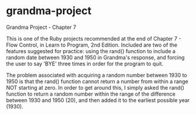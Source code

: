 # grandma-project
Grandma Project - Chapter 7

This is one of the Ruby projects recommended at the end of Chapter 7 - Flow Control,
in Learn to Program, 2nd Edition.  Included are two of the features suggested for
practice: using the rand() function to include a random date between 1930 and 1950
in Grandma's response, and forcing the user to say 'BYE' three times in order for
the program to quit.

The problem associated with acquiring a random number between 1930 to 1950 is that
the rand() function cannot return a number from within a range NOT starting at zero.
In order to get around this, I simply asked the rand() function to return a random
number within the range of the difference between 1930 and 1950 (20), and then added
it to the earliest possible year (1930).
